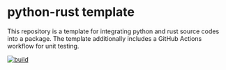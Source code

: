 
# python-rust template
This repository is a template for integrating python and rust source codes into a package.
The template additionally includes a GitHub Actions workflow for unit testing.

[![build](https://github.com/pirl-unc/python-rust-template/actions/workflows/main.yml/badge.svg?branch=main)](https://github.com/pirl-unc/python-rust-template/actions/workflows/main.yml)